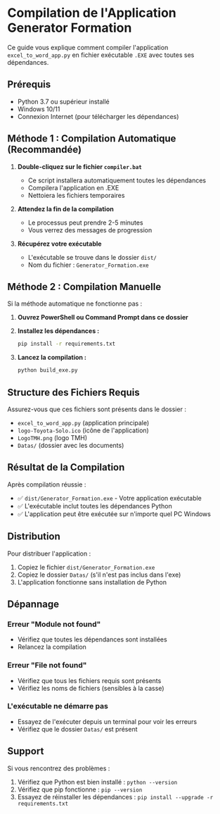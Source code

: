 # Compilation de l'Application Generator Formation

Ce guide vous explique comment compiler l'application `excel_to_word_app.py` en fichier exécutable `.EXE` avec toutes ses dépendances.

## Prérequis

- Python 3.7 ou supérieur installé
- Windows 10/11
- Connexion Internet (pour télécharger les dépendances)

## Méthode 1 : Compilation Automatique (Recommandée)

1. **Double-cliquez sur le fichier `compiler.bat`**
   - Ce script installera automatiquement toutes les dépendances
   - Compilera l'application en .EXE
   - Nettoiera les fichiers temporaires

2. **Attendez la fin de la compilation**
   - Le processus peut prendre 2-5 minutes
   - Vous verrez des messages de progression

3. **Récupérez votre exécutable**
   - L'exécutable se trouve dans le dossier `dist/`
   - Nom du fichier : `Generator_Formation.exe`

## Méthode 2 : Compilation Manuelle

Si la méthode automatique ne fonctionne pas :

1. **Ouvrez PowerShell ou Command Prompt dans ce dossier**

2. **Installez les dépendances :**
   ```bash
   pip install -r requirements.txt
   ```

3. **Lancez la compilation :**
   ```bash
   python build_exe.py
   ```

## Structure des Fichiers Requis

Assurez-vous que ces fichiers sont présents dans le dossier :
- `excel_to_word_app.py` (application principale)
- `logo-Toyota-Solo.ico` (icône de l'application)
- `LogoTMH.png` (logo TMH)
- `Datas/` (dossier avec les documents)

## Résultat de la Compilation

Après compilation réussie :
- ✅ `dist/Generator_Formation.exe` - Votre application exécutable
- ✅ L'exécutable inclut toutes les dépendances Python
- ✅ L'application peut être exécutée sur n'importe quel PC Windows

## Distribution

Pour distribuer l'application :
1. Copiez le fichier `dist/Generator_Formation.exe`
2. Copiez le dossier `Datas/` (s'il n'est pas inclus dans l'exe)
3. L'application fonctionne sans installation de Python

## Dépannage

### Erreur "Module not found"
- Vérifiez que toutes les dépendances sont installées
- Relancez la compilation

### Erreur "File not found"
- Vérifiez que tous les fichiers requis sont présents
- Vérifiez les noms de fichiers (sensibles à la casse)

### L'exécutable ne démarre pas
- Essayez de l'exécuter depuis un terminal pour voir les erreurs
- Vérifiez que le dossier `Datas/` est présent

## Support

Si vous rencontrez des problèmes :
1. Vérifiez que Python est bien installé : `python --version`
2. Vérifiez que pip fonctionne : `pip --version`
3. Essayez de réinstaller les dépendances : `pip install --upgrade -r requirements.txt`




